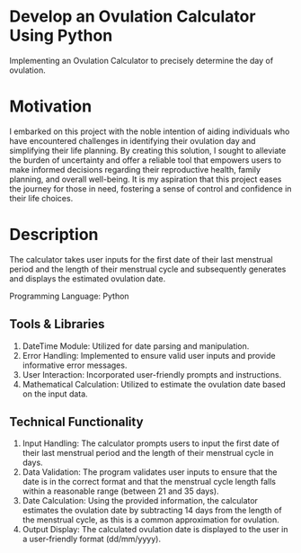 # Develop an Ovulation Calculator Using Python

Implementing an Ovulation Calculator to precisely determine the day of ovulation.

# Motivation

I embarked on this project with the noble intention of aiding individuals who have encountered challenges in identifying their ovulation day and simplifying their life planning. By creating this solution, I sought to alleviate the burden of uncertainty and offer a reliable tool that empowers users to make informed decisions regarding their reproductive health, family planning, and overall well-being. It is my aspiration that this project eases the journey for those in need, fostering a sense of control and confidence in their life choices.

# Description

The calculator takes user inputs for the first date of their last menstrual period and the length of their menstrual cycle and subsequently generates and displays the estimated ovulation date.

Programming Language: Python

Tools & Libraries
---

1. DateTime Module: Utilized for date parsing and manipulation.
2. Error Handling: Implemented to ensure valid user inputs and provide informative error messages.
3. User Interaction: Incorporated user-friendly prompts and instructions.
4. Mathematical Calculation: Utilized to estimate the ovulation date based on the input data.

Technical Functionality
---

1. Input Handling: The calculator prompts users to input the first date of their last menstrual period and the length of their menstrual cycle in days.
2. Data Validation: The program validates user inputs to ensure that the date is in the correct format and that the menstrual cycle length falls within a reasonable range (between 21 and 35 days).
3. Date Calculation: Using the provided information, the calculator estimates the ovulation date by subtracting 14 days from the length of the menstrual cycle, as this is a common approximation for ovulation.
4. Output Display: The calculated ovulation date is displayed to the user in a user-friendly format (dd/mm/yyyy).
